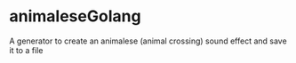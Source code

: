 # animaleseGolang
A generator to create an animalese (animal crossing) sound effect and save it to a file
